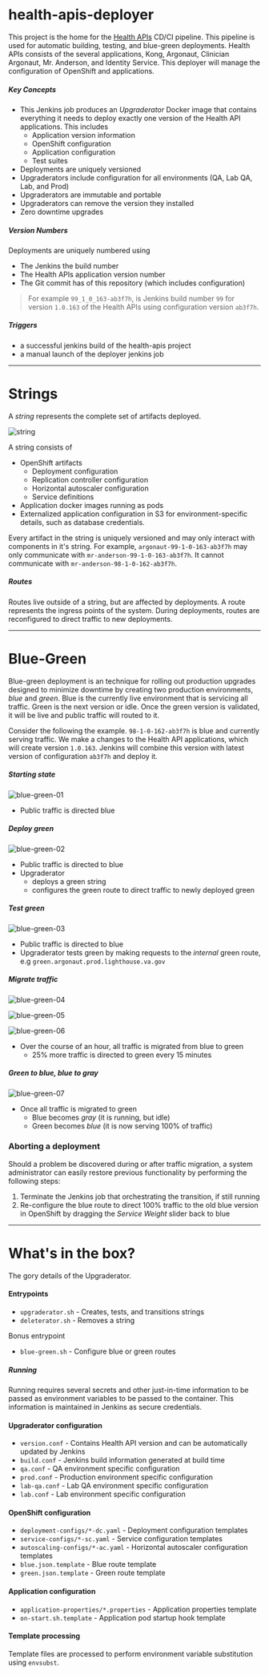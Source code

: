 # health-apis-deployer

This project is the home for the
[Health APIs](https://github.com/department-of-veterans-affairs/health-apis/) CD/CI pipeline.
This pipeline is used for automatic building, testing, and blue-green deployments.
Health APIs consists of the several applications, Kong, Argonaut, Clinician Argonaut, Mr. Anderson,
and Identity Service. This deployer will manage the configuration of OpenShift and applications.

##### Key Concepts
- This Jenkins job produces an _Upgraderator_ Docker image that contains everything it needs
  to deploy exactly one version of the Health API applications. This includes
  - Application version information
  - OpenShift configuration
  - Application configuration
  - Test suites
- Deployments are uniquely versioned
- Upgraderators include configuration for all environments (QA, Lab QA, Lab, and Prod)
- Upgraderators are immutable and portable
- Upgraderators can remove the version they installed
- Zero downtime upgrades

##### Version Numbers
Deployments are uniquely numbered using
- The Jenkins the build number
- The Health APIs application version number
- The Git commit has of this repository (which includes configuration)

> For example `99_1_0_163-ab3f7h`, is Jenkins build number `99` for version `1.0.163` of the
> Health APIs using configuration version `ab3f7h`.

##### Triggers
- a successful jenkins build of the health-apis project
- a manual launch of the deployer jenkins job

----

# Strings
A _string_ represents the complete set of artifacts deployed.


![string](images/string.png)

A string consists of
- OpenShift artifacts
  - Deployment configuration
  - Replication controller configuration
  - Horizontal autoscaler configuration
  - Service definitions
- Application docker images running as pods
- Externalized application configuration in S3 for environment-specific details, such as database
  credentials.

Every artifact in the string is uniquely versioned and may only interact with components in it's
string.
For example, `argonaut-99-1-0-163-ab3f7h` may only communicate with `mr-anderson-99-1-0-163-ab3f7h`.
It cannot communicate with `mr-anderson-98-1-0-162-ab3f7h`.

##### Routes
Routes live outside of a string, but are affected by deployments. A route represents the ingress
points of the system. During deployments, routes are reconfigured to direct traffic to new
deployments.

----

# Blue-Green
Blue-green deployment is an technique for rolling out production upgrades designed to minimize
downtime by creating two production environments, _blue_ and _green_. Blue is the currently live
environment that is servicing all traffic. Green is the next version or idle. Once the green
version is validated, it will be live and public traffic will routed to it.

Consider the following the example. `98-1-0-162-ab3f7h` is blue and currently serving traffic.
We make a changes to the Health API applications, which will create version `1.0.163`. Jenkins
will combine this version with latest version of configuration `ab3f7h` and deploy it.

##### Starting state
![blue-green-01](images/blue-green-01.png)
- Public traffic is directed blue

##### Deploy green
![blue-green-02](images/blue-green-02.png)
- Public traffic is directed to blue
- Upgraderator
  - deploys a green string
  - configures the green route to direct traffic to newly deployed green

##### Test green
![blue-green-03](images/blue-green-03.png)
- Public traffic is directed to blue
- Upgraderator tests green by making requests to the _internal_ green route, e.g
  `green.argonaut.prod.lighthouse.va.gov`

##### Migrate traffic
![blue-green-04](images/blue-green-04.png)

![blue-green-05](images/blue-green-05.png)

![blue-green-06](images/blue-green-06.png)
- Over the course of an hour, all traffic is migrated from blue to green
  - 25% more traffic is directed to green every 15 minutes

##### Green to blue, blue to gray
![blue-green-07](images/blue-green-07.png)
- Once all traffic is migrated to green
  - Blue becomes _gray_ (it is running, but idle)
  - Green becomes _blue_ (it is now serving 100% of traffic)

### Aborting a deployment
Should a problem be discovered during or after traffic migration, a system administrator can easily
restore previous functionality by performing the following steps:
1. Terminate the Jenkins job that orchestrating the transition, if still running
2. Re-configure the blue route to direct 100% traffic to the old blue version in OpenShift by
   dragging the _Service Weight_ slider back to blue

----

# What's in the box?

The gory details of the Upgraderator.

#### Entrypoints
- `upgraderator.sh` - Creates, tests, and transitions strings
- `deleterator.sh` - Removes a string

Bonus entrypoint
- `blue-green.sh` - Configure blue or green routes

##### Running
Running requires several secrets and other just-in-time information to be passed as environment
variables to be passed to the container. This information is maintained in Jenkins as secure
credentials.

#### Upgraderator configuration
- `version.conf` - Contains Health API version and can be automatically updated by Jenkins
- `build.conf` - Jenkins build information generated at build time
- `qa.conf` - QA environment specific configuration
- `prod.conf` - Production environment specific configuration
- `lab-qa.conf` - Lab QA environment specific configuration
- `lab.conf` - Lab environment specific configuration

#### OpenShift configuration
- `deployment-configs/*-dc.yaml` - Deployment configuration templates
- `service-configs/*-sc.yaml` - Service configuration templates
- `autoscaling-configs/*-ac.yaml` - Horizontal autoscaler configuration templates
- `blue.json.template` - Blue route template
- `green.json.template` - Green route template

#### Application configuration
- `application-properties/*.properties` - Application properties template
- `on-start.sh.template` - Application pod startup hook template

#### Template processing
Template files are processed to perform environment variable substitution using `envsubst`.
